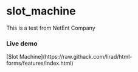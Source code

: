 # slot_machine
This is a test from NetEnt Company

<h3>Live demo</h3>
[Slot Machine](https://raw.githack.com/lirad/html-forms/features/index.html)
